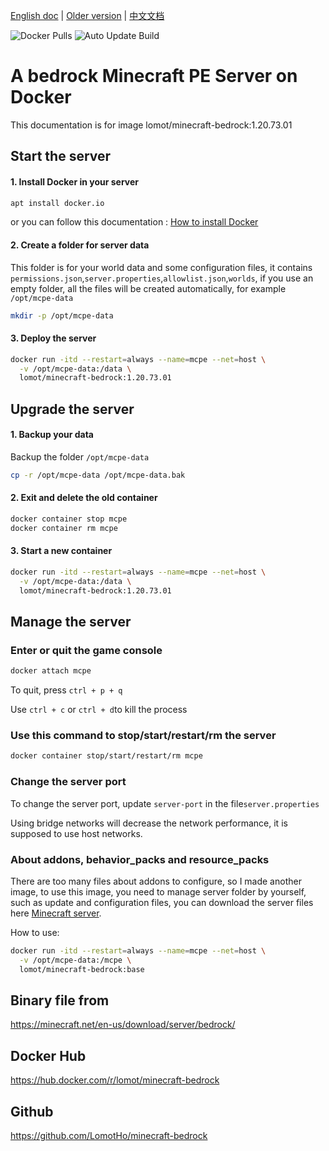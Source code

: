 [english doc]: https://github.com/LomotHo/minecraft-bedrock
[older version]: https://github.com/LomotHo/minecraft-bedrock/tree/master/doc/en
[中文文档]: https://github.com/LomotHo/minecraft-bedrock/blob/master/readme_zh.md
[旧版文档]: https://github.com/LomotHo/minecraft-bedrock/blob/master/doc/zh/
[捐助]: https://github.com/LomotHo/minecraft-bedrock/blob/master/doc/zh/donation.md
[buy me a coffee]: https://github.com/LomotHo/minecraft-bedrock/blob/master/doc/en/donation.md
[docker pulls]: https://img.shields.io/docker/pulls/lomot/minecraft-bedrock
[auto update build]: https://github.com/LomotHo/minecraft-bedrock/actions/workflows/autoUpdate.yml/badge.svg
[how to install docker]: https://docs.docker.com/install/linux/docker-ce/ubuntu/
[minecraft server]: https://minecraft.net/en-us/download/server/bedrock/
[minecraft服务端下载]: https://minecraft.net/en-us/download/server/bedrock/

[English doc] | [Older version] | [中文文档]

![Docker Pulls] ![Auto Update Build]

# A bedrock Minecraft PE Server on Docker

This documentation is for image lomot/minecraft-bedrock:1.20.73.01

## Start the server

#### 1. Install Docker in your server

```bash
apt install docker.io
```

or you can follow this documentation : [How to install Docker]

#### 2. Create a folder for server data

This folder is for your world data and some configuration files, it contains `permissions.json`,`server.properties`,`allowlist.json`,`worlds`, if you use an empty folder, all the files will be created automatically, for example `/opt/mcpe-data`

```bash
mkdir -p /opt/mcpe-data
```

#### 3. Deploy the server

```bash
docker run -itd --restart=always --name=mcpe --net=host \
  -v /opt/mcpe-data:/data \
  lomot/minecraft-bedrock:1.20.73.01
```

## Upgrade the server

#### 1. Backup your data

Backup the folder `/opt/mcpe-data`

```bash
cp -r /opt/mcpe-data /opt/mcpe-data.bak
```

#### 2. Exit and delete the old container

```bash
docker container stop mcpe
docker container rm mcpe
```

#### 3. Start a new container

```bash
docker run -itd --restart=always --name=mcpe --net=host \
  -v /opt/mcpe-data:/data \
  lomot/minecraft-bedrock:1.20.73.01
```

## Manage the server

### Enter or quit the game console

```bash
docker attach mcpe
```

To quit, press `ctrl + p + q`

Use `ctrl + c` or `ctrl + d`to kill the process

### Use this command to stop/start/restart/rm the server

```bash
docker container stop/start/restart/rm mcpe
```

### Change the server port

To change the server port, update `server-port` in the file`server.properties`

Using bridge networks will decrease the network performance, it is supposed to use host networks.

### About addons, behavior_packs and resource_packs

There are too many files about addons to configure, so I made another image, to use this image, you need to manage server folder by yourself, such as update and configuration files, you can download the server files here [Minecraft server].

How to use:

```bash
docker run -itd --restart=always --name=mcpe --net=host \
  -v /opt/mcpe-data:/mcpe \
  lomot/minecraft-bedrock:base
```

## Binary file from

https://minecraft.net/en-us/download/server/bedrock/

## Docker Hub

https://hub.docker.com/r/lomot/minecraft-bedrock

## Github

https://github.com/LomotHo/minecraft-bedrock

